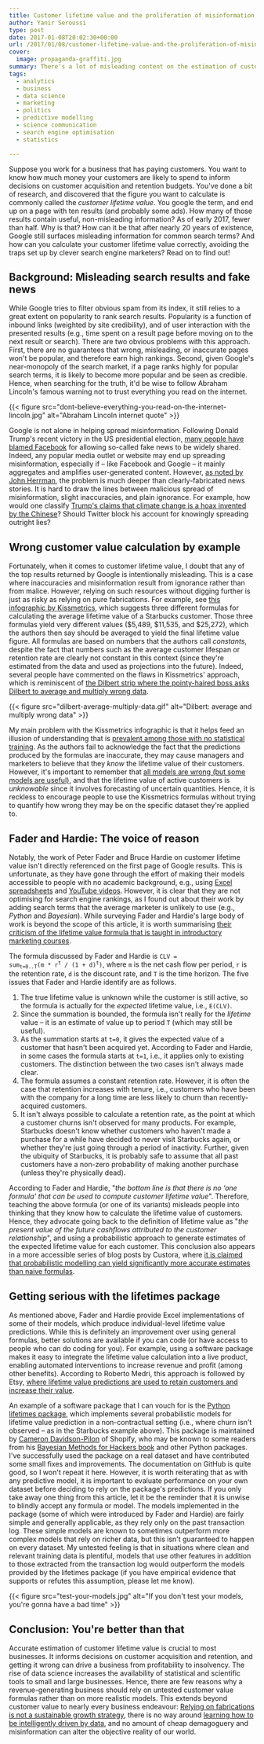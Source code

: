 ```yaml
---
title: Customer lifetime value and the proliferation of misinformation on the internet
author: Yanir Seroussi
type: post
date: 2017-01-08T20:02:30+00:00
url: /2017/01/08/customer-lifetime-value-and-the-proliferation-of-misinformation-on-the-internet/
cover:
  image: propaganda-graffiti.jpg
summary: There's a lot of misleading content on the estimation of customer lifetime value. Here's what I learned about doing it well.
tags:
  - analytics
  - business
  - data science
  - marketing
  - politics
  - predictive modelling
  - science communication
  - search engine optimisation
  - statistics

---
```

Suppose you work for a business that has paying customers. You want to know how much money your customers are likely to spend to inform decisions on customer acquisition and retention budgets. You've done a bit of research, and discovered that the figure you want to calculate is commonly called the _customer lifetime value_. You google the term, and end up on a page with ten results (and probably some ads). How many of those results contain useful, non-misleading information? As of early 2017, fewer than half. Why is that? How can it be that after nearly 20 years of existence, Google still surfaces misleading information for common search terms? And how can you calculate your customer lifetime value correctly, avoiding the traps set up by clever search engine marketers? Read on to find out!

## Background: Misleading search results and fake news

While Google tries to filter obvious spam from its index, it still relies to a great extent on popularity to rank search results. Popularity is a function of inbound links (weighted by site credibility), and of user interaction with the presented results (e.g., time spent on a result page before moving on to the next result or search). There are two obvious problems with this approach. First, there are no guarantees that wrong, misleading, or inaccurate pages won't be popular, and therefore earn high rankings. Second, given Google's near-monopoly of the search market, if a page ranks highly for popular search terms, it is likely to become more popular and be seen as credible. Hence, when searching for the truth, it'd be wise to follow Abraham Lincoln's famous warning not to trust everything you read on the internet.

{{< figure src="dont-believe-everything-you-read-on-the-internet-lincoln.jpg" alt="Abraham Lincoln internet quote" >}}

Google is not alone in helping spread misinformation. Following Donald Trump's recent victory in the US presidential election, <a href="https://www.facebook.com/zuck/posts/10103269806149061" target="_blank" rel="noopener">many people have blamed Facebook</a> for allowing so-called fake news to be widely shared. Indeed, any popular media outlet or website may end up spreading misinformation, especially if &ndash; like Facebook and Google &ndash; it mainly aggregates and amplifies user-generated content. However, <a href="http://www.nytimes.com/2016/11/19/business/media/exposing-fake-news-eroding-trust-in-real-reporting.html" target="_blank" rel="noopener">as noted by John Herrman</a>, the problem is much deeper than clearly-fabricated news stories. It is hard to draw the lines between malicious spread of misinformation, slight inaccuracies, and plain ignorance. For example, how would one classify <a href="http://www.politifact.com/truth-o-meter/statements/2016/jun/03/hillary-clinton/yes-donald-trump-did-call-climate-change-chinese-h/" target="_blank" rel="noopener">Trump's claims that climate change is a hoax invented by the Chinese</a>? Should Twitter block his account for knowingly spreading outright lies?

## Wrong customer value calculation by example

Fortunately, when it comes to customer lifetime value, I doubt that any of the top results returned by Google is intentionally misleading. This is a case where inaccuracies and misinformation result from ignorance rather than from malice. However, relying on such resources without digging further is just as risky as relying on pure fabrications. For example, see <a href="https://blog.kissmetrics.com/how-to-calculate-lifetime-value/" target="_blank" rel="nofollow noopener">this infographic by Kissmetrics</a>, which suggests three different formulas for calculating the average lifetime value of a Starbucks customer. Those three formulas yield very different values ($5,489, $11,535, and $25,272), which the authors then say should be averaged to yield the final lifetime value figure. All formulas are based on numbers that the authors call _constants_, despite the fact that numbers such as the average customer lifespan or retention rate are clearly not constant in this context (since they're estimated from the data and used as projections into the future). Indeed, several people have commented on the flaws in Kissmetrics' approach, which is reminiscent of <a href="http://dilbert.com/strip/2008-05-07" target="_blank" rel="noopener">the Dilbert strip where the pointy-haired boss asks Dilbert to average and multiply wrong data</a>.

{{< figure src="dilbert-average-multiply-data.gif" alt="Dilbert: average and multiply wrong data" >}}

My main problem with the Kissmetrics infographic is that it helps feed an illusion of understanding that is [prevalent among those with no statistical training][1]. As the authors fail to acknowledge the fact that the predictions produced by the formulas are inaccurate, they may cause managers and marketers to believe that they _know_ the lifetime value of their customers. However, it's important to remember that <a href="https://en.wikipedia.org/wiki/All_models_are_wrong" target="_blank" rel="noopener">all models are wrong (but some models are useful)</a>, and that the lifetime value of active customers is _unknowable_ since it involves forecasting of uncertain quantities. Hence, it is reckless to encourage people to use the Kissmetrics formulas without trying to quantify how wrong they may be on the specific dataset they're applied to.

## Fader and Hardie: The voice of reason

Notably, the work of Peter Fader and Bruce Hardie on customer lifetime value isn't directly referenced on the first page of Google results. This is unfortunate, as they have gone through the effort of making their models accessible to people with no academic background, e.g., using <a href="http://www.brucehardie.com/notes/025/" target="_blank" rel="noopener">Excel spreadsheets</a> and <a href="https://www.youtube.com/watch?v=guj2gVEEx4s" target="_blank" rel="noopener">YouTube videos</a>. However, it is clear that they are not optimising for search engine rankings, as I found out about their work by adding search terms that the average marketer is unlikely to use (e.g., _Python_ and _Bayesian_). While surveying Fader and Hardie's large body of work is beyond the scope of this article, it is worth summarising <a href="http://www.brucehardie.com/notes/033/what_is_wrong_with_this_CLV_formula.pdf" target="_blank" rel="noopener">their criticism of the lifetime value formula that is taught in introductory marketing courses</a>.

The formula discussed by Fader and Hardie is <code>CLV = sum<sub>t=0..T</sub>(m * r<sup>t</sup> / (1 + d)<sup>t</sup>)</code>, where `m` is the net cash flow per period, `r` is the retention rate, `d` is the discount rate, and `T` is the time horizon. The five issues that Fader and Hardie identify are as follows.

  1. The true lifetime value is unknown while the customer is still active, so the formula is actually for the _expected_ lifetime value, i.e., `E(CLV)`.
  2. Since the summation is bounded, the formula isn't really for the _lifetime_ value &ndash; it is an estimate of value up to period `T` (which may still be useful).
  3. As the summation starts at `t=0`, it gives the expected value of a customer that hasn't been acquired yet. According to Fader and Hardie, in some cases the formula starts at `t=1`, i.e., it applies only to existing customers. The distinction between the two cases isn't always made clear.
  4. The formula assumes a constant retention rate. However, it is often the case that retention increases with tenure, i.e., customers who have been with the company for a long time are less likely to churn than recently-acquired customers.
  5. It isn't always possible to calculate a retention rate, as the point at which a customer churns isn't observed for many products. For example, Starbucks doesn't know whether customers who haven't made a purchase for a while have decided to never visit Starbucks again, or whether they're just going through a period of inactivity. Further, given the ubiquity of Starbucks, it is probably safe to assume that all past customers have a non-zero probability of making another purchase (unless they're physically dead).

According to Fader and Hardie, "_the bottom line is that there is no &#8216;one formula' that can be used to compute customer lifetime value_". Therefore, teaching the above formula (or one of its variants) misleads people into thinking that they know how to calculate the lifetime value of customers. Hence, they advocate going back to the definition of lifetime value as "_the present value of the future cashflows attributed to the customer relationship_", and using a probabilistic approach to generate estimates of the expected lifetime value for each customer. This conclusion also appears in a more accessible series of blog posts by Custora, where <a href="http://blog.custora.com/2012/02/how-bayesian-probability-models-can-make-clv-predictions-12x-more-accurate/" target="_blank" rel="noopener">it is claimed that probabilistic modelling can yield significantly more accurate estimates than naive formulas</a>.

## Getting serious with the lifetimes package

As mentioned above, Fader and Hardie provide Excel implementations of some of their models, which produce individual-level lifetime value predictions. While this is definitely an improvement over using general formulas, better solutions are available if you can code (or have access to people who can do coding for you). For example, using a software package makes it easy to integrate the lifetime value calculation into a live product, enabling automated interventions to increase revenue and profit (among other benefits). According to Roberto Medri, this approach is followed by Etsy, <a href="http://cdn.oreillystatic.com/en/assets/1/event/85/Case%20Study_%20What_s%20a%20Customer%20Worth_%20Presentation.pdf" target="_blank" rel="noopener">where lifetime value predictions are used to retain customers and increase their value</a>.

An example of a software package that I can vouch for is the <a href="https://github.com/CamDavidsonPilon/lifetimes" target="_blank" rel="noopener">Python lifetimes package</a>, which implements several probabilistic models for lifetime value prediction in a non-contractual setting (i.e., where churn isn't observed &ndash; as in the Starbucks example above). This package is maintained by <a href="https://dataorigami.net/" target="_blank" rel="noopener">Cameron Davidson-Pilon</a> of Shopify, who may be known to some readers from his <a href="http://camdavidsonpilon.github.io/Probabilistic-Programming-and-Bayesian-Methods-for-Hackers/" target="_blank" rel="noopener">Bayesian Methods for Hackers book</a> and other Python packages. I've successfully used the package on a real dataset and have contributed some small fixes and improvements. The documentation on GitHub is quite good, so I won't repeat it here. However, it is worth reiterating that as with any predictive model, it is important to evaluate performance on your own dataset before deciding to rely on the package's predictions. If you only take away one thing from this article, let it be the reminder that it is unwise to blindly accept any formula or model. The models implemented in the package (some of which were introduced by Fader and Hardie) are fairly simple and generally applicable, as they rely only on the past transaction log. These simple models are known to sometimes outperform more complex models that rely on richer data, but this isn't guaranteed to happen on every dataset. My untested feeling is that in situations where clean and relevant training data is plentiful, models that use other features in addition to those extracted from the transaction log would outperform the models provided by the lifetimes package (if you have empirical evidence that supports or refutes this assumption, please let me know).

{{< figure src="test-your-models.jpg" alt="If you don't test your models, you're gonna have a bad time" >}}

## Conclusion: You're better than that

Accurate estimation of customer lifetime value is crucial to most businesses. It informs decisions on customer acquisition and retention, and getting it wrong can drive a business from profitability to insolvency. The rise of data science increases the availability of statistical and scientific tools to small and large businesses. Hence, there are few reasons why a revenue-generating business should rely on untested customer value formulas rather than on more realistic models. This extends beyond customer value to nearly every business endeavour: <a href="https://www.linkedin.com/pulse/how-identify-your-marketing-lies-start-telling-truth-tiberio-caetano" target="_blank" rel="noopener">Relying on fabrications is not a sustainable growth strategy</a>, there is no way around [learning how to be intelligently driven by data][1], and no amount of cheap demagoguery and misinformation can alter the objective reality of our world.

 [1]: https://yanirseroussi.com/2016/08/21/seven-ways-to-be-data-driven-off-a-cliff/
